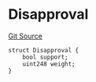# Disapproval
[Git Source](https://github.com/llama-community/vertex-v1/blob/1f84b899cb64edff9bc5bc06a6870e26d69dd1a0/src/utils/Structs.sol)


```solidity
struct Disapproval {
    bool support;
    uint248 weight;
}
```


